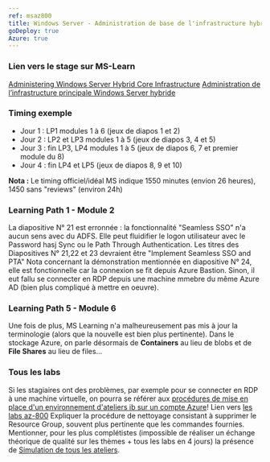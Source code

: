 ```yaml
---
ref: msaz800
title: Windows Server - Administration de base de l'infrastructure hybride
goDeploy: true
Azure: true
---
```

<div id="conseils">
  <h3>Lien vers le stage sur MS-Learn</h3>
  <a href="https://learn.microsoft.com/en-us/training/courses/az-800t00" target="_blank">Administering Windows Server Hybrid Core Infrastructure</a>
  <a href="https://learn.microsoft.com/fr-fr/training/courses/az-800t00" target="_blank">Administration de l’infrastructure principale Windows Server hybride</a>
  <h3>Timing exemple</h3>
  <ul>
    <li>Jour 1 : LP1 modules 1 à 6 (jeux de diapos 1 et 2)</li>
    <li>Jour 2 : LP2 et LP3 modules 1 à 5 (jeux de diapos 3, 4 et 5)</li>
    <li>Jour 3 : fin LP3, LP4 modules 1 à 5 (jeux de diapos 6, 7 et premier module du 8)</li>
    <li>Jour 4 : fin LP4 et LP5 (jeux de diapos 8, 9 et 10)</li>
  </ul>
  <b>Nota :</b> Le timing officiel/idéal MS indique 1550 minutes (envion 26 heures), 1450 sans "reviews" (environ 24h)
  <h3>Learning Path 1 - Module 2</h3>
  La diapositive N° 21 est erronnée : la fonctionnalité "Seamless SSO" n'a aucun sens avec du ADFS. Elle peut fluidifier le logon utilisateur avec le Password hasj Sync ou le Path Through Authentication.
  Les titres des Diapositives N° 21,22 et 23 devraient être "Implement Seamless SSO and PTA"
  Nota concernant la démonstration mentionnée en diapositive N° 24, elle est fonctionnelle car la connexion se fit depuis Azure Bastion. Sinon, il eut fallu se connecter en RDP depuis une machine mmebre du même Azure AD (bien plus compliqué à mettre en oeuvre).
  <h3>Learning Path 5 - Module 6</h3>
  Une fois de plus, MS Learning n'a malheureusement pas mis à jour la terminologie (alors que la nouvelle est bien plus pertinente). Dans le stockage Azure, on parle désormais de <b>Containers</b> au lieu de blobs et de <b>File Shares</b> au lieu de files...
    <h3>Tous les labs</h3>
  Si les stagiaires ont des problèmes, par exemple pour se connecter en RDP à une machine virtuelle, on pourra se référer aux <a href="https://github.com/renaudwangler/ib/blob/master/extra/ibAzureLabs.md#mise-en-place-dun-environnement-dateliers-ib-sur-un-compte-azure" target="_blank">procédures de mise en place d'un environnement d'ateliers ib sur un compte Azure</a>!
  Lien vers <a href="https://microsoftlearning.github.io/AZ-800-Administering-Windows-Server-Hybrid-Core-Infrastructure/" target="_blank">les labs az-800</a>
  Expliquer la procédure de nettoyage consistant à supprimer le Resource Group, souvent plus pertinente que les commandes fournies.
  Mentionner, pour les plus complétistes (impossible de réaliser un échange théorique de qualité sur les thèmes + tous les labs en 4 jours) la présence de <a href="https://mslabs.cloudguides.com/guides/AZ-800%20Lab%20Simulations%20-%20Administering%20Windows%20Server%20Hybrid%20Core%20Infrastructure" target="_blank">Simulation de tous les ateliers</a>.
</div>